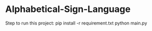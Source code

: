 # Alphabetical-Sign-Language
Step to run this project:
pip install -r requirement.txt
python main.py
